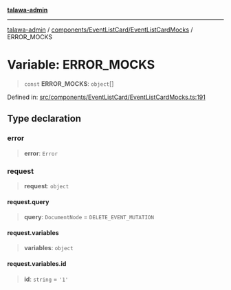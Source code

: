 [**talawa-admin**](../../../../README.md)

***

[talawa-admin](../../../../README.md) / [components/EventListCard/EventListCardMocks](../README.md) / ERROR\_MOCKS

# Variable: ERROR\_MOCKS

> `const` **ERROR\_MOCKS**: `object`[]

Defined in: [src/components/EventListCard/EventListCardMocks.ts:191](https://github.com/bint-Eve/talawa-admin/blob/3ea1bc8148fd1f2efa92a17958ea5a5df0d9cc86/src/components/EventListCard/EventListCardMocks.ts#L191)

## Type declaration

### error

> **error**: `Error`

### request

> **request**: `object`

#### request.query

> **query**: `DocumentNode` = `DELETE_EVENT_MUTATION`

#### request.variables

> **variables**: `object`

#### request.variables.id

> **id**: `string` = `'1'`
